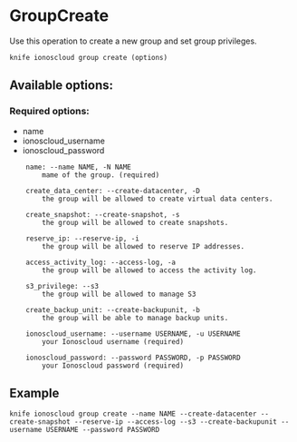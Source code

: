 # GroupCreate

Use this operation to create a new group and set group privileges.

```text
knife ionoscloud group create (options)
```

## Available options:

### Required options:

* name
* ionoscloud\_username
* ionoscloud\_password

```text
    name: --name NAME, -N NAME
        mame of the group. (required)

    create_data_center: --create-datacenter, -D
        the group will be allowed to create virtual data centers.

    create_snapshot: --create-snapshot, -s
        the group will be allowed to create snapshots.

    reserve_ip: --reserve-ip, -i
        the group will be allowed to reserve IP addresses.

    access_activity_log: --access-log, -a
        the group will be allowed to access the activity log.

    s3_privilege: --s3
        the group will be allowed to manage S3

    create_backup_unit: --create-backupunit, -b
        the group will be able to manage backup units.

    ionoscloud_username: --username USERNAME, -u USERNAME
        your Ionoscloud username (required)

    ionoscloud_password: --password PASSWORD, -p PASSWORD
        your Ionoscloud password (required)
```

## Example

```text
knife ionoscloud group create --name NAME --create-datacenter --create-snapshot --reserve-ip --access-log --s3 --create-backupunit --username USERNAME --password PASSWORD
```

